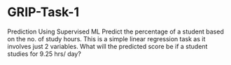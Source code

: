 # GRIP-Task-1
Prediction Using Supervised ML Predict the percentage of a student based on the no. of study hours. This is a simple linear regression task as it involves just 2 variables. What will the predicted score be if a student studies for 9.25 hrs/ day?
